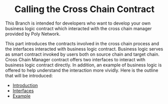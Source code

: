 <h1 align="center">Calling the Cross Chain Contract</h1>

This Branch is intended for developers who want to develop your own business logic contract which interacted with the cross chain manager provided by Poly Network. 

This part introduces the contracts involved in the cross chain process and the interfaces interacted with business logic contract. Business logic serves as smart contract invoked by users both on source chain and target chain. Cross Chain Manager contract offers two interfaces to interact with business logic contract directly. In addition, an example of business logic is offered to help understand the interaction more vividly. Here is the outline that will be introduced:

- [Introduction](./Introduction.md)
- [Interfaces](./Interfaces.md)
- [Example](./Example.md)

